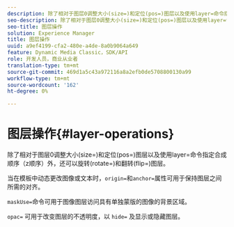 ```yaml
---
description: 除了相对于图层0调整大小(size=)和定位(pos=)图层以及使用layer=命令指定合成顺序（z顺序）外，还可以旋转(rotate=)和翻转(flip=)图层。
seo-description: 除了相对于图层0调整大小(size=)和定位(pos=)图层以及使用layer=命令指定合成顺序（z顺序）外，还可以旋转(rotate=)和翻转(flip=)图层。
seo-title: 图层操作
solution: Experience Manager
title: 图层操作
uuid: a9ef4199-cfa2-480e-a4de-8a0b9064a649
feature: Dynamic Media Classic，SDK/API
role: 开发人员，商业从业者
translation-type: tm+mt
source-git-commit: 469d1a5c43a972116a8a2efb0de5708800130a99
workflow-type: tm+mt
source-wordcount: '162'
ht-degree: 0%

---
```



# 图层操作{#layer-operations}

除了相对于图层0调整大小(size=)和定位(pos=)图层以及使用layer=命令指定合成顺序（z顺序）外，还可以旋转(rotate=)和翻转(flip=)图层。

当在模板中动态更改图像或文本时，`origin=`和`anchor=`属性可用于保持图层之间所需的对齐。

`maskUse=`命令可用于图像图层访问具有单独蒙版的图像的背景区域。

`opac=` 可用于改变图层的不透明度，以 `hide=` 及显示或隐藏图层。
